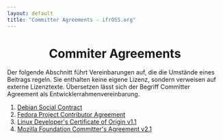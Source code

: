 ```yaml
---
layout: default
title: "Committer Agreements - ifrOSS.org"
---
```


<h1 style="text-align: center;">Commiter Agreements</h1>

Der folgende Abschnitt führt Vereinbarungen auf, die die Umstände
eines Beitrags regeln. Sie enthalten keine eigene Lizenz, sondern
verweisen auf externe Lizenztexte. Übersetzen lässt sich der
Begriff Committer Agreement als Entwicklerrahmenvereinbarung.

1. [Debian Social Contract](https://www.debian.org/social_contract)
2. [Fedora Project Contributor Agreement](https://fedoraproject.org/wiki/Legal:Fedora_Project_Contributor_Agreement#FPCA_Text)
3. [Linux Developer's Certificate of Origin v1.1](http://git.kernel.org/cgit/linux/kernel/git/torvalds/linux.git/tree/Documentation/SubmittingPatches#n358)
4. [Mozilla Foundation Committer's Agreement v2.1](https://www.mozilla.org/hacking/committer/committers-agreement.pdf)
